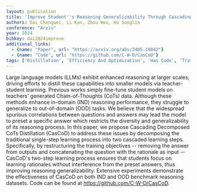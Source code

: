 ```yaml
---
layout: publication
title: 'Improve Student''s Reasoning Generalizability Through Cascading Decomposed Cots Distillation'
authors: Dai Chengwei, Li Kun, Zhou Wei, Hu Songlin
conference: "Arxiv"
year: 2024
bibkey: dai2024improve
additional_links:
  - {name: "Paper", url: "https://arxiv.org/abs/2405.19842"}
  - {name: "Code", url: "https://github.com/C-W-D/CasCoD"}
tags: ['Distillation', 'Efficiency And Optimization', 'Has Code', 'Training Techniques']
---
```

Large language models (LLMs) exhibit enhanced reasoning at larger scales,
driving efforts to distill these capabilities into smaller models via
teacher-student learning. Previous works simply fine-tune student models on
teachers' generated Chain-of-Thoughts (CoTs) data. Although these methods
enhance in-domain (IND) reasoning performance, they struggle to generalize to
out-of-domain (OOD) tasks. We believe that the widespread spurious correlations
between questions and answers may lead the model to preset a specific answer
which restricts the diversity and generalizability of its reasoning process. In
this paper, we propose Cascading Decomposed CoTs Distillation (CasCoD) to
address these issues by decomposing the traditional single-step learning
process into two cascaded learning steps. Specifically, by restructuring the
training objectives -- removing the answer from outputs and concatenating the
question with the rationale as input -- CasCoD's two-step learning process
ensures that students focus on learning rationales without interference from
the preset answers, thus improving reasoning generalizability. Extensive
experiments demonstrate the effectiveness of CasCoD on both IND and OOD
benchmark reasoning datasets. Code can be found at
https://github.com/C-W-D/CasCoD.
